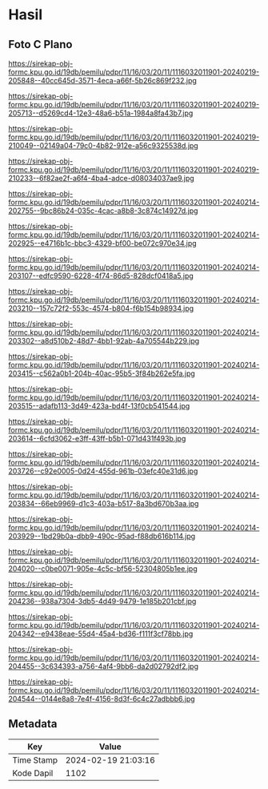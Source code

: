 # Hasil

## Foto C Plano

https://sirekap-obj-formc.kpu.go.id/19db/pemilu/pdpr/11/16/03/20/11/1116032011901-20240219-205848--40cc645d-3571-4eca-a66f-5b26c869f232.jpg

https://sirekap-obj-formc.kpu.go.id/19db/pemilu/pdpr/11/16/03/20/11/1116032011901-20240219-205713--d5269cd4-12e3-48a6-b51a-1984a8fa43b7.jpg

https://sirekap-obj-formc.kpu.go.id/19db/pemilu/pdpr/11/16/03/20/11/1116032011901-20240219-210049--02149a04-79c0-4b82-912e-a56c9325538d.jpg

https://sirekap-obj-formc.kpu.go.id/19db/pemilu/pdpr/11/16/03/20/11/1116032011901-20240219-210233--6f82ae2f-a6f4-4ba4-adce-d08034037ae9.jpg

https://sirekap-obj-formc.kpu.go.id/19db/pemilu/pdpr/11/16/03/20/11/1116032011901-20240214-202755--9bc86b24-035c-4cac-a8b8-3c874c14927d.jpg

https://sirekap-obj-formc.kpu.go.id/19db/pemilu/pdpr/11/16/03/20/11/1116032011901-20240214-202925--e4716b1c-bbc3-4329-bf00-be072c970e34.jpg

https://sirekap-obj-formc.kpu.go.id/19db/pemilu/pdpr/11/16/03/20/11/1116032011901-20240214-203107--edfc9590-6228-4f74-86d5-828dcf0418a5.jpg

https://sirekap-obj-formc.kpu.go.id/19db/pemilu/pdpr/11/16/03/20/11/1116032011901-20240214-203210--157c72f2-553c-4574-b804-f6b154b98934.jpg

https://sirekap-obj-formc.kpu.go.id/19db/pemilu/pdpr/11/16/03/20/11/1116032011901-20240214-203302--a8d510b2-48d7-4bb1-92ab-4a705544b229.jpg

https://sirekap-obj-formc.kpu.go.id/19db/pemilu/pdpr/11/16/03/20/11/1116032011901-20240214-203415--c562a0b1-204b-40ac-95b5-3f84b262e5fa.jpg

https://sirekap-obj-formc.kpu.go.id/19db/pemilu/pdpr/11/16/03/20/11/1116032011901-20240214-203515--adafb113-3d49-423a-bd4f-13f0cb541544.jpg

https://sirekap-obj-formc.kpu.go.id/19db/pemilu/pdpr/11/16/03/20/11/1116032011901-20240214-203614--6cfd3062-e3ff-43ff-b5b1-071d431f493b.jpg

https://sirekap-obj-formc.kpu.go.id/19db/pemilu/pdpr/11/16/03/20/11/1116032011901-20240214-203726--c92e0005-0d24-455d-961b-03efc40e31d6.jpg

https://sirekap-obj-formc.kpu.go.id/19db/pemilu/pdpr/11/16/03/20/11/1116032011901-20240214-203834--66eb9969-d1c3-403a-b517-8a3bd670b3aa.jpg

https://sirekap-obj-formc.kpu.go.id/19db/pemilu/pdpr/11/16/03/20/11/1116032011901-20240214-203929--1bd29b0a-dbb9-490c-95ad-f88db616b114.jpg

https://sirekap-obj-formc.kpu.go.id/19db/pemilu/pdpr/11/16/03/20/11/1116032011901-20240214-204020--c0be0071-905e-4c5c-bf56-52304805b1ee.jpg

https://sirekap-obj-formc.kpu.go.id/19db/pemilu/pdpr/11/16/03/20/11/1116032011901-20240214-204236--938a7304-3db5-4d49-9479-1e185b201cbf.jpg

https://sirekap-obj-formc.kpu.go.id/19db/pemilu/pdpr/11/16/03/20/11/1116032011901-20240214-204342--e9438eae-55d4-45a4-bd36-f111f3cf78bb.jpg

https://sirekap-obj-formc.kpu.go.id/19db/pemilu/pdpr/11/16/03/20/11/1116032011901-20240214-204455--3c634393-a756-4af4-9bb6-da2d02792df2.jpg

https://sirekap-obj-formc.kpu.go.id/19db/pemilu/pdpr/11/16/03/20/11/1116032011901-20240214-204544--0144e8a8-7e4f-4156-8d3f-6c4c27adbbb6.jpg


## Metadata

| Key        | Value               |
| ---------- | ------------------- |
| Time Stamp | 2024-02-19 21:03:16 |
| Kode Dapil | 1102                |



